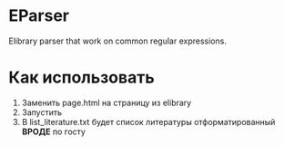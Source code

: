 # EParser

Elibrary parser that work on common regular expressions. 

# Как использовать
1. Заменить page.html на страницу из elibrary
2. Запустить
3. В list_literature.txt будет список литературы отформатированный **ВРОДЕ** по госту
